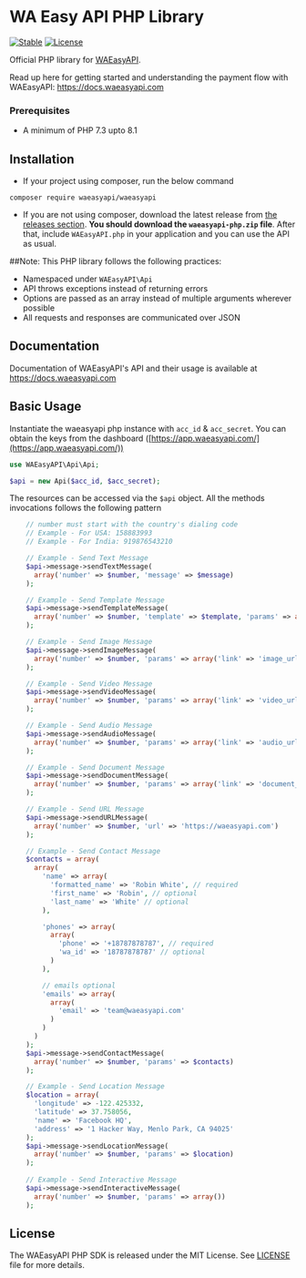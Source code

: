 # WA Easy API PHP Library

[![Stable](https://img.shields.io/badge/stable-v1.0.0-blue.svg)](https://packagist.org/packages/waeasyapi/waeasyapi#2.8.0) [![License](https://poser.pugx.org/waeasyapi/waeasyapi/license.svg)](https://packagist.org/packages/waeasyapi/waeasyapi)

Official PHP library for [WAEasyAPI](https://docs.waeasyapi.com/).

Read up here for getting started and understanding the payment flow with WAEasyAPI: <https://docs.waeasyapi.com>

### Prerequisites
- A minimum of PHP 7.3 upto 8.1


## Installation

-   If your project using composer, run the below command

```
composer require waeasyapi/waeasyapi
```

- If you are not using composer, download the latest release from [the releases section](https://github.com/waeasyapi/waeasyapi-php/releases).
    **You should download the `waeasyapi-php.zip` file**.
    After that, include `WAEasyAPI.php` in your application and you can use the API as usual.

##Note:
This PHP library follows the following practices:

- Namespaced under `WAEasyAPI\Api`
- API throws exceptions instead of returning errors
- Options are passed as an array instead of multiple arguments wherever possible
- All requests and responses are communicated over JSON

## Documentation

Documentation of WAEasyAPI's API and their usage is available at <https://docs.waeasyapi.com>

## Basic Usage

Instantiate the waeasyapi php instance with `acc_id` & `acc_secret`. You can obtain the keys from the dashboard ([https://app.waeasyapi.com/](https://app.waeasyapi.com/))

```php
use WAEasyAPI\Api\Api;

$api = new Api($acc_id, $acc_secret);
```

The resources can be accessed via the `$api` object. All the methods invocations follows the following pattern

```php
    // number must start with the country's dialing code
    // Example - For USA: 158883993
    // Example - For India: 919876543210

    // Example - Send Text Message
    $api->message->sendTextMessage(
      array('number' => $number, 'message' => $message)
    );

    // Example - Send Template Message
    $api->message->sendTemplateMessage(
      array('number' => $number, 'template' => $template, 'params' => array())
    );

    // Example - Send Image Message
    $api->message->sendImageMessage(
      array('number' => $number, 'params' => array('link' => 'image_url'))
    );

    // Example - Send Video Message
    $api->message->sendVideoMessage(
      array('number' => $number, 'params' => array('link' => 'video_url'))
    );

    // Example - Send Audio Message
    $api->message->sendAudioMessage(
      array('number' => $number, 'params' => array('link' => 'audio_url'))
    );

    // Example - Send Document Message
    $api->message->sendDocumentMessage(
      array('number' => $number, 'params' => array('link' => 'document_url'))
    );

    // Example - Send URL Message
    $api->message->sendURLMessage(
      array('number' => $number, 'url' => 'https://waeasyapi.com')
    );

    // Example - Send Contact Message
    $contacts = array(
      array(
        'name' => array(
          'formatted_name' => 'Robin White', // required
          'first_name' => 'Robin', // optional
          'last_name' => 'White' // optional
        ),

        'phones' => array(
          array(
            'phone' => '+18787878787', // required
            'wa_id' => '18787878787' // optional
          )
        ),

        // emails optional
        'emails' => array(
          array(
            'email' => 'team@waeasyapi.com'
          )
        )
      )
    );
    $api->message->sendContactMessage(
      array('number' => $number, 'params' => $contacts)
    );

    // Example - Send Location Message
    $location = array(
      'longitude' => -122.425332,
      'latitude' => 37.758056,
      'name' => 'Facebook HQ',
      'address' => '1 Hacker Way, Menlo Park, CA 94025'
    );
    $api->message->sendLocationMessage(
      array('number' => $number, 'params' => $location)
    );
  
    // Example - Send Interactive Message
    $api->message->sendInteractiveMessage(
      array('number' => $number, 'params' => array())
    );
```


## License

The WAEasyAPI PHP SDK is released under the MIT License. See [LICENSE](LICENSE) file for more details.
